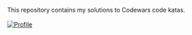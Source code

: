 This repository contains my solutions to Codewars code katas.<br /><br />
[![Profile](https://www.codewars.com/users/maple146/badges/large)](https://www.codewars.com/users/maple146)